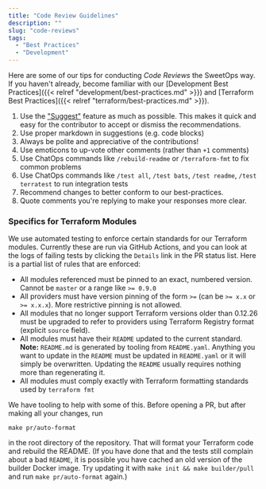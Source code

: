 ```yaml
---
title: "Code Review Guidelines"
description: ""
slug: "code-reviews"
tags:
  - "Best Practices"
  - "Development"
---
```


Here are some of our tips for conducting *Code Reviews* the SweetOps way. If you haven't already, become familiar with our [Development Best Practices]({{< relref "development/best-practices.md" >}}) and [Terraform Best Practices]({{< relref "terraform/best-practices.md" >}}).

1. Use the ["Suggest"](https://help.github.com/en/github/collaborating-with-issues-and-pull-requests/incorporating-feedback-in-your-pull-request) feature as much as possible. This makes it quick and easy for the contributor to accept or dismiss the recommendations.
2. Use proper markdown in suggestions (e.g. code blocks)
3. Always be polite and appreciative of the contributions!
4. Use emoticons to up-vote other comments (rather than `+1` comments)
5. Use ChatOps commands like `/rebuild-readme` or `/terraform-fmt` to fix common problems
6. Use ChatOps commands like `/test all`, `/test bats`, `/test readme`, `/test terratest` to run integration tests
7. Recommend changes to better conform to our best-practices.
8. Quote comments you're replying to make your responses more clear.



### Specifics for Terraform Modules

We use automated testing to enforce certain standards for our Terraform modules. Currently these are run via GitHub Actions, and you can look at the logs of failing tests by clicking the `Details` link in the PR status list. Here is a partial list of rules that are enforced:

- All modules referenced must be pinned to an exact, numbered version. Cannot be `master` or a range like `>= 0.9.0`
- All providers must have version pinning of the form `>=` (can be `>= x.x` or `>= x.x.x`). More restrictive pinning is not allowed.
- All modules that no longer support Terraform versions older than 0.12.26 must be upgraded to refer to providers using Terraform Registry format (explicit `source` field). 
- All modules must have their `README` updated to the current standard. **Note:** `README.md` is generated by tooling from `README.yaml`. Anything you want to update in the `README` must be updated in `README.yaml` or it will simply be overwritten. Updating the `README` usually requires nothing more than regenerating it.
- All modules must comply exactly with Terraform formatting standards used by `terraform fmt`

We have tooling to help with some of this. Before opening a PR, but after making all your changes, run 

```
make pr/auto-format
```

in the root directory of the repository. That will format your Terraform code and rebuild the README. (If you have done that and the tests still complain about a bad `README`, it is possible you have cached an old version of the builder Docker image. Try updating it with `make init && make builder/pull` and run `make pr/auto-format` again.)

